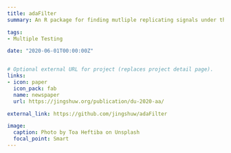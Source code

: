 ```yaml
---
title: adaFilter
summary: An R package for finding mutliple replicating signals under the Partial Conjunction framework. adaFilter can simultaneously find all signals that replicate in at least $r$ out of $n$ studies. [Paper](https://jingshuw.org/publication/wang-2020-detecting/)

tags:
- Multiple Testing

date: "2020-06-01T00:00:00Z"


# Optional external URL for project (replaces project detail page).
links:
- icon: paper
  icon_pack: fab
  name: newspaper
  url: https://jingshuw.org/publication/du-2020-aa/

external_link: https://github.com/jingshuw/adaFilter

image:
  caption: Photo by Toa Heftiba on Unsplash
  focal_point: Smart
---
```

